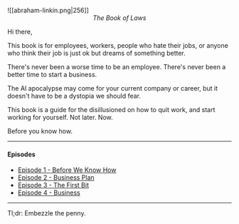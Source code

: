 
![[abraham-linkin.png|256]]
<span style="display: block; text-align: center; font-style: italic;">The Book of Laws</span>

Hi there,

This book is for employees, workers, people who hate their jobs, or anyone who think their job is just ok but dreams of something better.

There's never been a worse time to be an employee. There's never been a better time to start a business.

The AI apocalypse may come for your current company or career, but it doesn't have to be a dystopia we should fear.

This book is a guide for the disillusioned on how to quit work, and start working for yourself. Not later. Now.

Before you know how.

---
#### Episodes
- [Episode 1 - Before We Know How](https://www.youtube.com/watch?v=CsFu6m6nt1Y)
- [Episode 2 - Business Plan](https://www.youtube.com/watch?v=9RoHQ5yikZY)
- [Episode 3 - The First Bit](https://www.youtube.com/watch?v=_ETMFlMigYM)
- [Episode 4 - Business](https://www.youtube.com/watch?v=vxU--qWm5vc)

---

Tl;dr: Embezzle the penny.
